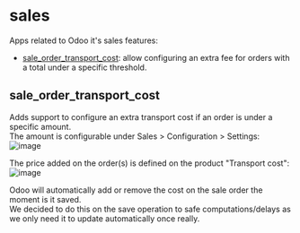 # sales
Apps related to Odoo it's sales features:
- [sale_order_transport_cost](#sale_order_transport_cost): allow configuring an extra fee for orders with a total under a specific threshold.
## sale_order_transport_cost
Adds support to configure an extra transport cost if an order is under a specific amount.<br/>
The amount is configurable under Sales > Configuration > Settings:
![image](https://user-images.githubusercontent.com/16624719/196438626-dd52bc01-45f7-44f4-a9af-28dffa7f131a.png)


The price added on the order(s) is defined on the product "Transport cost":
![image](https://user-images.githubusercontent.com/16624719/196438634-35aabb95-de90-4eac-9c77-d88c71b32d85.png)

Odoo will automatically add or remove the cost on the sale order the moment is it saved.<br/>
We decided to do this on the save operation to safe computations/delays as we only need it to update automatically once really.
